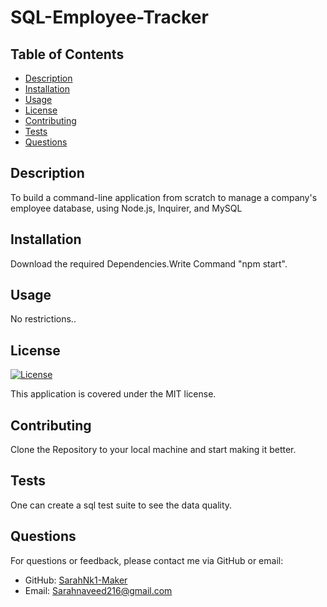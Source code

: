 
# SQL-Employee-Tracker

## Table of Contents
- [Description](#description)
- [Installation](#installation)
- [Usage](#usage)
- [License](#license)
- [Contributing](#contributing)
- [Tests](#tests)
- [Questions](#questions)

## Description
To build a command-line application from scratch to manage a company's employee database, using Node.js, Inquirer, and MySQL

## Installation
Download the required Dependencies.Write Command "npm start".

## Usage
No restrictions.. 

## License
[![License](https://img.shields.io/badge/License-MIT-brightgreen.svg)](https://opensource.org/licenses/MIT)

This application is covered under the MIT license.

## Contributing
Clone the Repository to your local machine and start making it better.

## Tests
One can create a sql test suite to see the data quality.

## Questions
For questions or feedback, please contact me via GitHub or email:
- GitHub: [SarahNk1-Maker](https://github.com/SarahNk1-Maker)
- Email: Sarahnaveed216@gmail.com
  